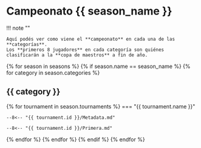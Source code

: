 # Campeonato {{ season_name }}

!!! note ""

    Aquí podés ver como viene el **campeonato** en cada una de las **categorías**. 
    Los **primeros 8 jugadores** en cada categoría son quiénes clasificarán a la **copa de maestros** a fin de año.

{% for season in seasons %}
 {% if season.name == season_name %}
  {% for category in season.categories %}

## {{ category }}

   {% for tournament in season.tournaments %}
=== "{{ tournament.name }}"

    --8<-- "{{ tournament.id }}/Metadata.md"

    --8<-- "{{ tournament.id }}/Primera.md"

   {% endfor %}
  {% endfor %}
 {% endif %}
{% endfor %}
